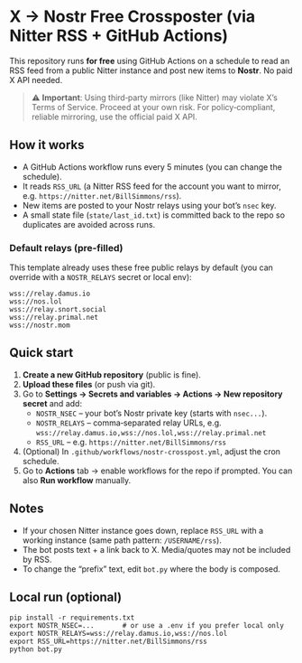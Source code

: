 # X → Nostr Free Crossposter (via Nitter RSS + GitHub Actions)

This repository runs **for free** using GitHub Actions on a schedule to read an RSS feed from a public Nitter instance and post new items to **Nostr**. No paid X API needed.

> ⚠️ **Important**: Using third‑party mirrors (like Nitter) may violate X’s Terms of Service. Proceed at your own risk. For policy‑compliant, reliable mirroring, use the official paid X API.

## How it works
- A GitHub Actions workflow runs every 5 minutes (you can change the schedule).
- It reads `RSS_URL` (a Nitter RSS feed for the account you want to mirror, e.g. `https://nitter.net/BillSimmons/rss`).
- New items are posted to your Nostr relays using your bot’s `nsec` key.
- A small state file (`state/last_id.txt`) is committed back to the repo so duplicates are avoided across runs.

### Default relays (pre-filled)
This template already uses these free public relays by default (you can override with a `NOSTR_RELAYS` secret or local env):

```
wss://relay.damus.io
wss://nos.lol
wss://relay.snort.social
wss://relay.primal.net
wss://nostr.mom
```

## Quick start

1. **Create a new GitHub repository** (public is fine).
2. **Upload these files** (or push via git).
3. Go to **Settings → Secrets and variables → Actions → New repository secret** and add:
   - `NOSTR_NSEC` – your bot’s Nostr private key (starts with `nsec...`).
   - `NOSTR_RELAYS` – comma‑separated relay URLs, e.g. `wss://relay.damus.io,wss://nos.lol,wss://relay.primal.net`
   - `RSS_URL` – e.g. `https://nitter.net/BillSimmons/rss`
4. (Optional) In `.github/workflows/nostr-crosspost.yml`, adjust the cron schedule.
5. Go to **Actions** tab → enable workflows for the repo if prompted. You can also **Run workflow** manually.

## Notes
- If your chosen Nitter instance goes down, replace `RSS_URL` with a working instance (same path pattern: `/USERNAME/rss`). 
- The bot posts text + a link back to X. Media/quotes may not be included by RSS.
- To change the “prefix” text, edit `bot.py` where the body is composed.

## Local run (optional)
```
pip install -r requirements.txt
export NOSTR_NSEC=...       # or use a .env if you prefer local only
export NOSTR_RELAYS=wss://relay.damus.io,wss://nos.lol
export RSS_URL=https://nitter.net/BillSimmons/rss
python bot.py
```